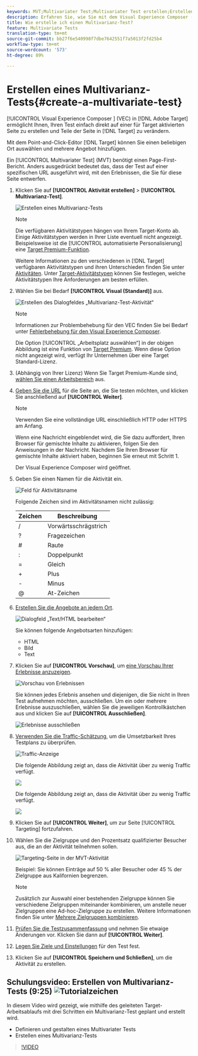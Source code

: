 ```yaml
---
keywords: MVT;Multivariater Test;Multivariater Test erstellen;Erstellen von Multivariater Tests;MVT-Erstellung;Erstellen von MVT;wie MVT;wie Multivariater Tests
description: Erfahren Sie, wie Sie mit dem Visual Experience Composer (VEC) in Adobe Target einen Multivarianz-Test (MVT) direkt auf einer Zielgruppe erstellen.
title: Wie erstelle ich einen Multivarianz-Test?
feature: Multivariate Tests
translation-type: tm+mt
source-git-commit: bb27f6e540998f7dbe7642551f7a5013f2fd25b4
workflow-type: tm+mt
source-wordcount: '573'
ht-degree: 89%

---
```



# Erstellen eines Multivarianz-Tests{#create-a-multivariate-test}

[!UICONTROL Visual Experience Composer ] (VEC) in [!DNL Adobe Target] ermöglicht Ihnen, Ihren Test einfach direkt auf einer für Target aktivierten Seite zu erstellen und Teile der Seite in [!DNL Target] zu verändern.

Mit dem Point-and-Click-Editor [!DNL Target] können Sie einen beliebigen Ort auswählen und mehrere Angebot hinzufügen.

Ein [!UICONTROL Multivariater Test] (MVT) benötigt einen Page-First-Bericht. Anders ausgedrückt bedeutet das, dass der Test auf einer spezifischen URL ausgeführt wird, mit den Erlebnissen, die Sie für diese Seite entwerfen.

1. Klicken Sie auf **[!UICONTROL Aktivität erstellen]** > **[!UICONTROL Multivarianz-Test]**.

   ![Erstellen eines Multivarianz-Tests](/help/c-activities/c-multivariate-testing/t-create-multivariate-test/assets/create-multivariate.png)

   >[!NOTE]
   >
   >Die verfügbaren Aktivitätstypen hängen von Ihrem Target-Konto ab. Einige Aktivitätstypen werden in Ihrer Liste eventuell nicht angezeigt. Beispielsweise ist die [!UICONTROL automatisierte Personalisierung] eine [Target Premium-Funktion](/help/c-intro/intro.md#premium).
   >
   >Weitere Informationen zu den verschiedenen in [!DNL Target] verfügbaren Aktivitätstypen und ihren Unterschieden finden Sie unter [Aktivitäten](/help/c-activities/activities.md#concept_D317A95A1AB54674BA7AB65C7985BA03). Unter [Target-Aktivitätstypen](/help/c-activities/target-activities-guide.md) können Sie festlegen, welche Aktivitätstypen Ihre Anforderungen am besten erfüllen.

1. Wählen Sie bei Bedarf **[!UICONTROL Visual (Standard)]** aus.

   ![Erstellen des Dialogfeldes „Multivarianz-Test-Aktivität“](/help/c-activities/c-multivariate-testing/t-create-multivariate-test/assets/create-mvt-dialog.png)

   >[!NOTE]
   >
   >Informationen zur Problembehebung für den VEC finden Sie bei Bedarf unter [Fehlerbehebung für den Visual Experience Composer](/help/c-experiences/c-visual-experience-composer/r-troubleshoot-composer/troubleshoot-composer.md).
   >
   >Die Option [!UICONTROL „Arbeitsplatz auswählen“] in der obigen Abbildung ist eine Funktion von [Target Premium](/help/c-intro/intro.md). Wenn diese Option nicht angezeigt wird, verfügt Ihr Unternehmen über eine Target Standard-Lizenz.

1. (Abhängig von Ihrer Lizenz) Wenn Sie Target Premium-Kunde sind, [wählen Sie einen Arbeitsbereich](/help/administrating-target/c-user-management/property-channel/property-channel.md) aus.

1. [Geben Sie die URL](/help/c-activities/c-multivariate-testing/t-create-multivariate-test/url.md#concept_C12E4A85FF3B4E518E3110F6CF1AF9C0) für die Seite an, die Sie testen möchten, und klicken Sie anschließend auf **[!UICONTROL Weiter]**.

   >[!NOTE]
   >
   >Verwenden Sie eine vollständige URL einschließlich HTTP oder HTTPS am Anfang.

   Wenn eine Nachricht eingeblendet wird, die Sie dazu auffordert, Ihren Browser für gemischte Inhalte zu aktivieren, folgen Sie den Anweisungen in der Nachricht. Nachdem Sie Ihren Browser für gemischte Inhalte aktiviert haben, beginnen Sie erneut mit Schritt 1.

   Der Visual Experience Composer wird geöffnet.

1. Geben Sie einen Namen für die Aktivität ein.

   ![Feld für Aktivitätsname](/help/c-activities/c-multivariate-testing/t-create-multivariate-test/assets/activityname.png)

   Folgende Zeichen sind im Aktivitätsnamen nicht zulässig:

   | Zeichen | Beschreibung |
   |--- |--- |
   | / | Vorwärtsschrägstrich |
   | ? | Fragezeichen |
   | # | Raute |
   | : | Doppelpunkt |
   | = | Gleich |
   | + | Plus |
   | - | Minus |
   | @ | At-Zeichen |

1. [Erstellen Sie die Angebote an jedem Ort](/help/c-activities/c-multivariate-testing/t-create-multivariate-test/add-offers.md#concept_DCE6B45C30F7419B8EC17AFDEE8D8AA6).

   ![Dialogfeld „Text/HTML bearbeiten“](/help/c-activities/c-multivariate-testing/t-create-multivariate-test/assets/editoffers.png)

   Sie können folgende Angebotsarten hinzufügen:

   * HTML
   * Bild
   * Text

1. Klicken Sie auf **[!UICONTROL Vorschau]**, um [eine Vorschau Ihrer Erlebnisse anzuzeigen](/help/c-activities/c-multivariate-testing/t-create-multivariate-test/preview-experiences.md).

   ![Vorschau von Erlebnissen](/help/c-activities/c-multivariate-testing/t-create-multivariate-test/assets/preview-mvt.png)

   Sie können jedes Erlebnis ansehen und diejenigen, die Sie nicht in Ihren Test aufnehmen möchten, ausschließen. Um ein oder mehrere Erlebnisse auszuschließen, wählen Sie die jeweiligen Kontrollkästchen aus und klicken Sie auf **[!UICONTROL Ausschließen]**.

   ![Erlebnisse ausschließen](/help/c-activities/c-multivariate-testing/t-create-multivariate-test/assets/preview-mvt-exclude.png)

1. [Verwenden Sie die Traffic-Schätzung](/help/c-activities/c-multivariate-testing/t-create-multivariate-test/traffic-estimator.md#task_71AA6922AFD447EA8C5E610A78ABA714), um die Umsetzbarkeit Ihres Testplans zu überprüfen.

   ![Traffic-Anzeige](/help/c-activities/c-multivariate-testing/t-create-multivariate-test/assets/mvt-traffic-indicator.png)

   Die folgende Abbildung zeigt an, dass die Aktivität über zu wenig Traffic verfügt.

   ![](assets/estimator.png)

   Die folgende Abbildung zeigt an, dass die Aktivität über zu wenig Traffic verfügt.

   ![](assets/estimator2.png)

1. Klicken Sie auf **[!UICONTROL Weiter]**, um zur Seite [!UICONTROL Targeting] fortzufahren.

1. Wählen Sie die Zielgruppe und den Prozentsatz qualifizierter Besucher aus, die an der Aktivität teilnehmen sollen.

   ![Targeting-Seite in der MVT-Aktivität](/help/c-activities/c-multivariate-testing/t-create-multivariate-test/assets/mvt_audperc.png)

   Beispiel: Sie können Einträge auf 50 % aller Besucher oder 45 % der Zielgruppe aus Kalifornien begrenzen.

   >[!NOTE]
   >
   >Zusätzlich zur Auswahl einer bestehenden Zielgruppe können Sie verschiedene Zielgruppen miteinander kombinieren, um anstelle neuer Zielgruppen eine Ad-hoc-Zielgruppe zu erstellen. Weitere Informationen finden Sie unter [Mehrere Zielgruppen kombinieren](/help/c-target/combining-multiple-audiences.md#concept_A7386F1EA4394BD2AB72399C225981E5).

1. [Prüfen Sie die Testzusammenfassung](/help/c-activities/c-multivariate-testing/t-create-multivariate-test/test-summary.md#reference_971AB225963A4DC18EEB5B0E20F0A4A7) und nehmen Sie etwaige Änderungen vor. Klicken Sie dann auf **[!UICONTROL Weiter]**.

1. [Legen Sie Ziele und Einstellungen](/help/c-activities/c-multivariate-testing/t-create-multivariate-test/goals-and-settings.md#reference_B25389FD6F3A4989801E740364B089CC) für den Test fest.

1. Klicken Sie auf **[!UICONTROL Speichern und Schließen]**, um die Aktivität zu erstellen.

## Schulungsvideo: Erstellen von Multivarianz-Tests (9:25) ![Tutorialzeichen](/help/assets/tutorial.png)

In diesem Video wird gezeigt, wie mithilfe des geleiteten Target-Arbeitsablaufs mit drei Schritten ein Multivarianz-Test geplant und erstellt wird.

* Definieren und gestalten eines Multivariater Tests
* Erstellen eines Multivarianz-Tests

>[!VIDEO](https://video.tv.adobe.com/v/17395)
